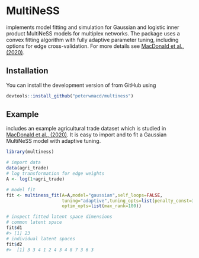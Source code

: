 
<!-- README.md is generated from README.Rmd. Please edit that file -->

# MultiNeSS

<!-- badges: start -->

<!-- badges: end -->

implements model fitting and simulation for Gaussian and logistic inner
product MultiNeSS models for multiplex networks. The package uses a
convex fitting algorithm with fully adaptive parameter tuning, including
options for edge cross-validation. For more details see [MacDonald et
al., (2020)](https://arxiv.org/abs/2012.14409).

## Installation

You can install the development version of  from GitHub using

``` r
devtools::install_github("peterwmacd/multiness")
```

## Example

includes an example agricultural trade dataset which is studied in
[MacDonald et al., (2020)](https://arxiv.org/abs/2012.14409). It is easy
to import and to fit a Gaussian MultiNeSS model with adaptive tuning.

``` r
library(multiness)

# import data
data(agri_trade)
# log transformation for edge weights
A <- log(1+agri_trade)

# model fit
fit <- multiness_fit(A=A,model="gaussian",self_loops=FALSE,
                     tuning="adaptive",tuning_opts=list(penalty_const=3),
                     optim_opts=list(max_rank=100))

# inspect fitted latent space dimensions
# common latent space
fit$d1
#> [1] 23
# individual latent spaces
fit$d2
#>  [1] 3 3 4 1 2 4 3 4 8 7 3 6 3
```

